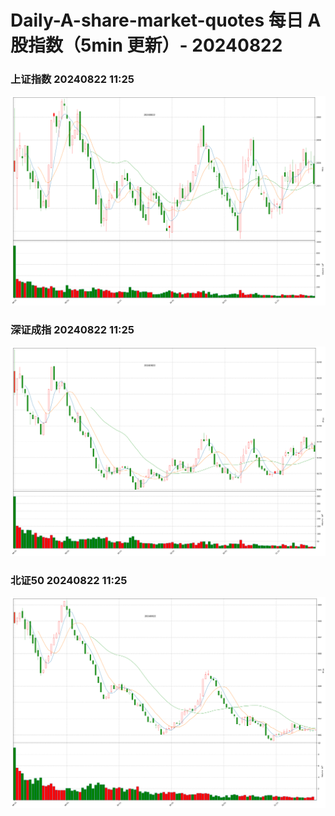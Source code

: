 
# Daily-A-share-market-quotes 每日 A 股指数（5min 更新）- 20240822

### 上证指数 20240822 11:25
![](./fig/2024/8/20240822-sh000001.png)

### 深证成指 20240822 11:25
![](./fig/2024/8/20240822-sz399001.png)

### 北证50 20240822 11:25
![](./fig/2024/8/20240822-bj899050.png)
